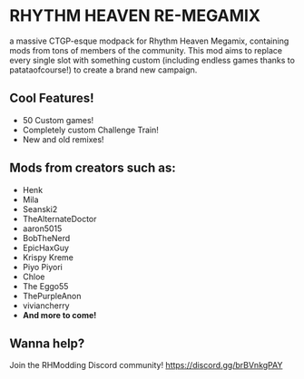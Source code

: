 # RHYTHM HEAVEN RE-MEGAMIX
a massive CTGP-esque modpack for Rhythm Heaven Megamix, containing mods from tons of members of the community. This mod aims to replace every single slot with something custom (including endless games thanks to patataofcourse!) to create a brand new campaign. 

## Cool Features!
- 50 Custom games!
- Completely custom Challenge Train!
- New and old remixes!

## Mods from creators such as:
- Henk
- Mila
- Seanski2
- TheAlternateDoctor
- aaron5015
- BobTheNerd
- EpicHaxGuy
- Krispy Kreme
- Piyo Piyori
- Chloe
- The Eggo55
- ThePurpleAnon
- viviancherry
- **And more to come!**

## Wanna help?
Join the RHModding Discord community!
https://discord.gg/brBVnkgPAY
